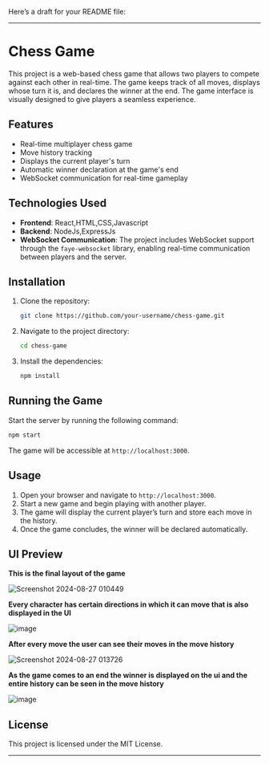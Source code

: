 Here’s a draft for your README file:

---

# Chess Game

This project is a web-based chess game that allows two players to compete against each other in real-time. The game keeps track of all moves, displays whose turn it is, and declares the winner at the end. The game interface is visually designed to give players a seamless experience.

## Features

- Real-time multiplayer chess game
- Move history tracking
- Displays the current player's turn
- Automatic winner declaration at the game's end
- WebSocket communication for real-time gameplay

## Technologies Used

- **Frontend**: React,HTML,CSS,Javascript
- **Backend**: NodeJs,ExpressJs 
- **WebSocket Communication**: The project includes WebSocket support through the `faye-websocket` library, enabling real-time communication between players and the server.

## Installation

1. Clone the repository:
   ```bash
   git clone https://github.com/your-username/chess-game.git
   ```
2. Navigate to the project directory:
   ```bash
   cd chess-game
   ```
3. Install the dependencies:
   ```bash
   npm install
   ```

## Running the Game

Start the server by running the following command:

```bash
npm start
```

The game will be accessible at `http://localhost:3000`.

## Usage

1. Open your browser and navigate to `http://localhost:3000`.
2. Start a new game and begin playing with another player.
3. The game will display the current player’s turn and store each move in the history.
4. Once the game concludes, the winner will be declared automatically.

## UI Preview

**This is the final layout of the game**

![Screenshot 2024-08-27 010449](https://github.com/user-attachments/assets/9ceaf89a-1029-4cbc-83d5-d4b8e927e9a6)

**Every character has certain directions in which it can move that is also displayed in the UI**

![image](https://github.com/user-attachments/assets/bdf55e20-d1de-4d6d-8ffb-f931e0e50774)


**After every move the user can see their moves in the move history**

![Screenshot 2024-08-27 013726](https://github.com/user-attachments/assets/80dbb750-a069-4f66-92bd-23a131974ed3)

**As the game comes to an end the winner is displayed on the ui and the entire history can be seen in the move history**

![image](https://github.com/user-attachments/assets/1335b53e-08a3-4c95-82bc-5ecc988dab70)


## License

This project is licensed under the MIT License.

---


